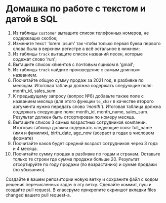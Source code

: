 # Домашка по работе с текстом и датой в SQL  

1. Из таблицы `customer` вытащите список телефонных номеров, не содержащих скобок;
2. Измените текст 'lorem ipsum' так чтобы только первая буква первого слова была в верхнем регистре а всё остальное в нижнем;
3. Из таблицы `track` вытащите список названий песен, которые содежат слово 'run';
4. Вытащите список клиентов с почтовым ящиком в 'gmail';
5. Из таблицы `track` найдите произведение с самым длинным названием.
6. Посчитайте общую сумму продаж за 2021 год, в разбивке по месяцам. Итоговая таблица должна содержать следующие поля: month_id, sales_sum
7. К предыдущему запросу (вопрос №6) добавьте также поле с названием месяца (для этого функции `to_char` в качестве второго аргумента нужно передать слово *'month'*). Итоговая таблица должна содержать следующие поля: month_id, month_name, sales_sum. Результат должен быть отсортирован по номеру месяца.
8. Вытащите список 3 самых возрастных сотрудников компании. Итоговая таблица должна содержать следующие поля: full_name (имя и фамилия), birth_date, age_now (возраст в годах в числовом формате)
9. Посчитайте каков будет средний возраст сотрудников через 3 года и 4 месяца.
10. Посчитайте сумму продаж в разбивке по годам и странам. Оставьте только те строки где сумма продажи больше 20. Результат отсортируйте по году продажи (по возрастанию) и сумме продажи (по убыванию).

Создайте в вашем репозитории новую ветку и сохраните файл с кодом решения перечисленных задач в эту ветку.
Сделайте коммит, пуш и создайте pull request.
В классруме прикрепите скриншот вкладки files changed вашего pull request-а.
